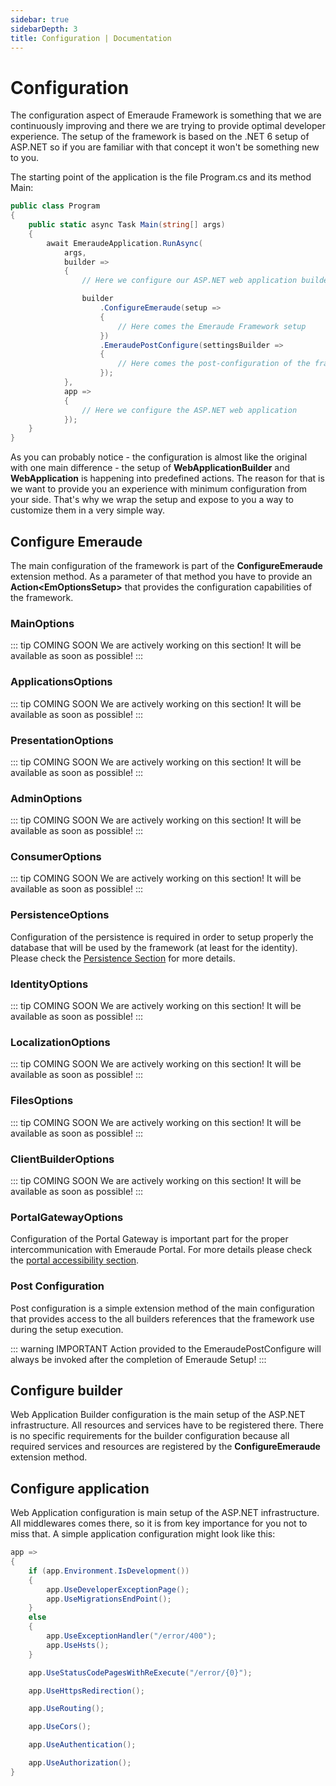 ```yaml
---
sidebar: true
sidebarDepth: 3
title: Configuration | Documentation
---
```

# Configuration

The configuration aspect of Emeraude Framework is something that we are continuously improving and there we are trying to
provide optimal developer experience. The setup of the framework is based on the .NET 6 setup of ASP.NET so if you are
familiar with that concept it won't be something new to you.

The starting point of the application is the file Program.cs and its method Main:

```csharp
public class Program
{
    public static async Task Main(string[] args)
    {
        await EmeraudeApplication.RunAsync(
            args,
            builder =>
            {
                // Here we configure our ASP.NET web application builder

                builder
                    .ConfigureEmeraude(setup =>
                    {
                        // Here comes the Emeraude Framework setup
                    })
                    .EmeraudePostConfigure(settingsBuilder =>
                    {
                        // Here comes the post-configuration of the framework
                    });
            },
            app =>
            {
                // Here we configure the ASP.NET web application
            });
    }
}
```

As you can probably notice - the configuration is almost like the original with one main difference - the setup of 
**WebApplicationBuilder** and **WebApplication** is happening into predefined actions. The reason for that is we want 
to provide you an experience with minimum configuration from your side. That's why we wrap the setup and expose to you 
a way to customize them in a very simple way.

## Configure Emeraude

The main configuration of the framework is part of the **ConfigureEmeraude** extension method. As a parameter of that
method you have to provide an **Action\<EmOptionsSetup>** that provides the configuration capabilities of the framework.

### MainOptions

::: tip COMING SOON
We are actively working on this section! It will be available as soon as possible!
:::

### ApplicationsOptions

::: tip COMING SOON
We are actively working on this section! It will be available as soon as possible!
:::

### PresentationOptions

::: tip COMING SOON
We are actively working on this section! It will be available as soon as possible!
:::

### AdminOptions

::: tip COMING SOON
We are actively working on this section! It will be available as soon as possible!
:::

### ConsumerOptions

::: tip COMING SOON
We are actively working on this section! It will be available as soon as possible!
:::

### PersistenceOptions

Configuration of the persistence is required in order to setup properly the database that will be used by the framework
(at least for the identity). Please check the [Persistence Section](/documentation/core/infrastructure.html#persistence-1)
for more details.

### IdentityOptions

::: tip COMING SOON
We are actively working on this section! It will be available as soon as possible!
:::

### LocalizationOptions

::: tip COMING SOON
We are actively working on this section! It will be available as soon as possible!
:::

### FilesOptions

::: tip COMING SOON
We are actively working on this section! It will be available as soon as possible!
:::

### ClientBuilderOptions

::: tip COMING SOON
We are actively working on this section! It will be available as soon as possible!
:::

### PortalGatewayOptions

Configuration of the Portal Gateway is important part for the proper intercommunication with Emeraude Portal. For more
details please check the [portal accessibility section](/documentation/portal/accessibility).

### Post Configuration 

Post configuration is a simple extension method of the main configuration that provides access to the all 
builders references that the framework use during the setup execution.

::: warning IMPORTANT
Action provided to the EmeraudePostConfigure will always be invoked after the completion of Emeraude Setup!
:::

## Configure builder

Web Application Builder configuration is the main setup of the ASP.NET infrastructure. All resources and services have
to be registered there. There is no specific requirements for the builder configuration because all required services
and resources are registered by the **ConfigureEmeraude** extension method.

## Configure application

Web Application configuration is main setup of the ASP.NET infrastructure. All middlewares comes there, so it is from
key importance for you not to miss that. A simple application configuration might look like this:

```csharp
app =>
{
    if (app.Environment.IsDevelopment())
    {
        app.UseDeveloperExceptionPage();
        app.UseMigrationsEndPoint();
    }
    else
    {
        app.UseExceptionHandler("/error/400");
        app.UseHsts();
    }

    app.UseStatusCodePagesWithReExecute("/error/{0}");

    app.UseHttpsRedirection();

    app.UseRouting();

    app.UseCors();

    app.UseAuthentication();

    app.UseAuthorization();
}
```
